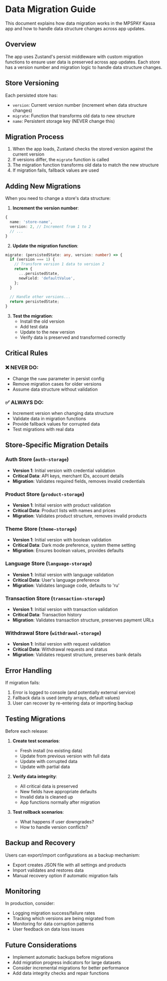 # Data Migration Guide

This document explains how data migration works in the MPSPAY Kassa app and how to handle data structure changes across app updates.

## Overview

The app uses Zustand's persist middleware with custom migration functions to ensure user data is preserved across app updates. Each store has a version number and migration logic to handle data structure changes.

## Store Versioning

Each persisted store has:
- `version`: Current version number (increment when data structure changes)
- `migrate`: Function that transforms old data to new structure
- `name`: Persistent storage key (NEVER change this)

## Migration Process

1. When the app loads, Zustand checks the stored version against the current version
2. If versions differ, the `migrate` function is called
3. The migration function transforms old data to match the new structure
4. If migration fails, fallback values are used

## Adding New Migrations

When you need to change a store's data structure:

1. **Increment the version number**:
```typescript
{
  name: 'store-name',
  version: 2, // Increment from 1 to 2
  // ...
}
```

2. **Update the migration function**:
```typescript
migrate: (persistedState: any, version: number) => {
  if (version === 1) {
    // Transform version 1 data to version 2
    return {
      ...persistedState,
      newField: 'defaultValue',
    };
  }
  
  // Handle other versions...
  return persistedState;
}
```

3. **Test the migration**:
   - Install the old version
   - Add test data
   - Update to the new version
   - Verify data is preserved and transformed correctly

## Critical Rules

### ❌ NEVER DO:
- Change the `name` parameter in persist config
- Remove migration cases for older versions
- Assume data structure without validation

### ✅ ALWAYS DO:
- Increment version when changing data structure
- Validate data in migration functions
- Provide fallback values for corrupted data
- Test migrations with real data

## Store-Specific Migration Details

### Auth Store (`auth-storage`)
- **Version 1**: Initial version with credential validation
- **Critical Data**: API keys, merchant IDs, account details
- **Migration**: Validates required fields, removes invalid credentials

### Product Store (`product-storage`)
- **Version 1**: Initial version with product validation
- **Critical Data**: Product lists with names and prices
- **Migration**: Validates product structure, removes invalid products

### Theme Store (`theme-storage`)
- **Version 1**: Initial version with boolean validation
- **Critical Data**: Dark mode preference, system theme setting
- **Migration**: Ensures boolean values, provides defaults

### Language Store (`language-storage`)
- **Version 1**: Initial version with language validation
- **Critical Data**: User's language preference
- **Migration**: Validates language code, defaults to 'ru'

### Transaction Store (`transaction-storage`)
- **Version 1**: Initial version with transaction validation
- **Critical Data**: Transaction history
- **Migration**: Validates transaction structure, preserves payment URLs

### Withdrawal Store (`withdrawal-storage`)
- **Version 1**: Initial version with request validation
- **Critical Data**: Withdrawal requests and status
- **Migration**: Validates request structure, preserves bank details

## Error Handling

If migration fails:
1. Error is logged to console (and potentially external service)
2. Fallback data is used (empty arrays, default values)
3. User can recover by re-entering data or importing backup

## Testing Migrations

Before each release:

1. **Create test scenarios**:
   - Fresh install (no existing data)
   - Update from previous version with full data
   - Update with corrupted data
   - Update with partial data

2. **Verify data integrity**:
   - All critical data is preserved
   - New fields have appropriate defaults
   - Invalid data is cleaned up
   - App functions normally after migration

3. **Test rollback scenarios**:
   - What happens if user downgrades?
   - How to handle version conflicts?

## Backup and Recovery

Users can export/import configurations as a backup mechanism:
- Export creates JSON file with all settings and products
- Import validates and restores data
- Manual recovery option if automatic migration fails

## Monitoring

In production, consider:
- Logging migration success/failure rates
- Tracking which versions are being migrated from
- Monitoring for data corruption patterns
- User feedback on data loss issues

## Future Considerations

- Implement automatic backups before migrations
- Add migration progress indicators for large datasets
- Consider incremental migrations for better performance
- Add data integrity checks and repair functions